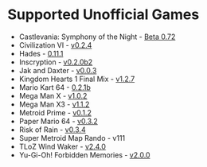 # Supported Unofficial Games

* Castlevania: Symphony of the Night - [Beta 0.72](https://github.com/fdelduque/Archipelago/releases/tag/b072)
* Civilization VI - [v0.2.4](https://github.com/hesto2/civilization_vi_apworld/releases/tag/v0.2.4)
* Hades - [0.11.1](https://github.com/NaixGames/Polycosmos/releases/tag/0.11.1)
* Inscryption - [v0.2.0b2](https://github.com/DrBibop/Archipelago_Inscryption/releases/tag/beta6)
* Jak and Daxter - [v0.0.3](https://github.com/ArchipelaGOAL/Archipelago/releases/tag/alpha-v0.0.3)
* Kingdom Hearts 1 Final Mix - [v1.2.7](https://github.com/gaithernOrg/KH1FM-AP/releases/tag/1.2.7)
* Mario Kart 64 - [0.2.1b](https://github.com/Edsploration/MK64-Archipelago/releases/tag/mk64%2F0.2.1b)
* Mega Man X - [v1.0.2](https://github.com/TheLX5/Archipelago/releases/tag/mmx-v1.0.2)
* Mega Man X3 - [v1.1.2](https://github.com/TheLX5/Archipelago/releases/tag/mmx3-v1.1.2)
* Metroid Prime - [v0.1.2](https://github.com/Electro1512/MetroidAPrime/releases/tag/v0.1.2)
* Paper Mario 64 - [v0.3.2](https://github.com/JKBSunshine/PMR_APWorld/releases/tag/v0.3.2)
* Risk of Rain - [v0.3.4](https://github.com/studkid/RoR_Archipelago/releases/tag/v0.3.4)
* Super Metroid Map Rando - v111
* TLoZ Wind Waker - [v2.4.0](https://github.com/tanjo3/tww_apworld/releases/tag/v2.4.0)
* Yu-Gi-Oh! Forbidden Memories - [v2.0.0](https://github.com/sg4e/Archipelago/releases/tag/v2.0.0)
